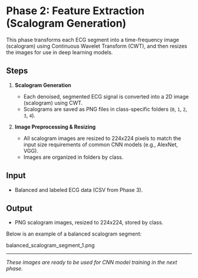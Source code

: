 # Phase 2: Feature Extraction (Scalogram Generation)

This phase transforms each ECG segment into a time-frequency image (scalogram) using Continuous Wavelet Transform (CWT), and then resizes the images for use in deep learning models.

## Steps

1. **Scalogram Generation**
   - Each denoised, segmented ECG signal is converted into a 2D image (scalogram) using CWT.
   - Scalograms are saved as PNG files in class-specific folders (`0`, `1`, `2`, `3`, `4`).

2. **Image Preprocessing & Resizing**
   - All scalogram images are resized to 224x224 pixels to match the input size requirements of common CNN models (e.g., AlexNet, VGG).
   - Images are organized in folders by class.

## Input
- Balanced and labeled ECG data (CSV from Phase 3).

## Output
- PNG scalogram images, resized to 224x224, stored by class.

Below is an example of a balanced scalogram segment:

balanced_scalogram_segment_1.png

---

*These images are ready to be used for CNN model training in the next phase.*

